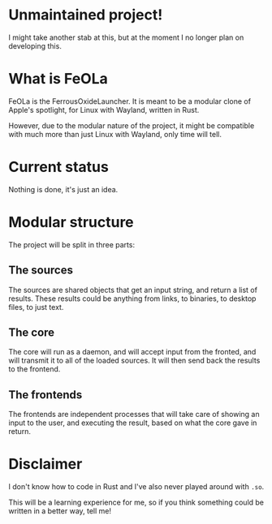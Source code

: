 # Unmaintained project!

I might take another stab at this, but at the moment I no longer plan on developing this.

# What is FeOLa

FeOLa is the FerrousOxideLauncher. It is meant to be a modular clone of
Apple's spotlight, for Linux with Wayland, written in Rust.

However, due to the modular nature of the project, it might be compatible with
much more than just Linux with Wayland, only time will tell.

# Current status

Nothing is done, it's just an idea.

# Modular structure

The project will be split in three parts:

## The sources

The sources are shared objects that get an input string, and return a list of
results. These results could be anything from links, to binaries, to desktop
files, to just text.

## The core

The core will run as a daemon, and will accept input from the fronted, and will
transmit it to all of the loaded sources. It will then send back the results to
the frontend.

## The frontends

The frontends are independent processes that will take care of showing an input
to the user, and executing the result, based on what the core gave in return.

# Disclaimer

I don't know how to code in Rust and I've also never played around with `.so`.

This will be a learning experience for me, so if you think something could be
written in a better way, tell me!

